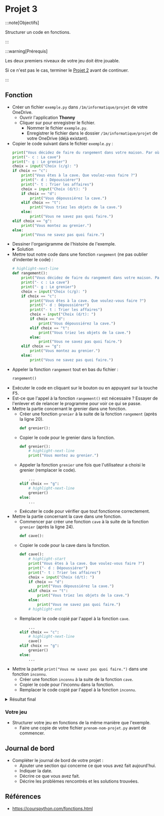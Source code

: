 # Projet 3

:::note[Objectifs]

Structurer un code en fonctions.

:::

:::warning[Prérequis]

Les deux premiers niveaux de votre jeu doit être jouable. 

Si ce n'est pas le cas, terminer le [Projet 2](./projet-2) avant de continuer.

:::

## Fonction

- Créer un fichier `exemple.py` dans `/1m/informatique/projet` de votre OneDrive.
  - Ouvrir l'application **Thonny**
  - Cliquer sur <i class="ph ph-floppy-disk"></i> pour enregistrer le fichier.
    - Nommer le fichier `exemple.py`.
    - Enregistrer le fichier dans le dossier `/1m/informatique/projet` de votre OneDrive (déjà existant).
- Copier le code suivant dans le fichier `exemple.py` :
  ```python showLineNumbers
  print("Vous décidez de faire du rangement dans votre maison. Par où commencer ?")
  print("- c : La cave")
  print("- g : Le grenier")
  choix = input("Choix (c/g): ")
  if choix == "c":
      print("Vous êtes à la cave. Que voulez-vous faire ?")
      print("- d : Dépoussiérer")
      print("- t : Trier les affaires")
      choix = input("Choix (d/t): ")
      if choix == "d":
          print("Vous dépoussiérez la cave.")
      elif choix == "t":
          print("Vous triez les objets de la cave.")
      else:
          print("Vous ne savez pas quoi faire.")
  elif choix == "g":
      print("Vous montez au grenier.")
  else:
      print("Vous ne savez pas quoi faire.")
  ```
- Dessiner l'organigramme de l'histoire de l'exemple.
  <details>
  <summary>Solution</summary>
  ```mermaid
  graph TD
    commencer(Par où commencer ?) --> |c| cave[Cave]
    commencer --> |g| grenier[Grenier]
    cave --> |d| dépoussiérer[Dépoussiérer la cave]
    cave --> |t| trier[Trier les affaires]
  ```
  </details>
- Mettre tout notre code dans une fonction `rangement` (ne pas oublier d'indenter le code) :
  ```python showLineNumbers
  # highlight-next-line
  def rangement():
      print("Vous décidez de faire du rangement dans votre maison. Par où commencer ?")
      print("- c : La cave")
      print("- g : Le grenier")
      choix = input("Choix (c/g): ")
      if choix == "c":
          print("Vous êtes à la cave. Que voulez-vous faire ?")
          print("- d : Dépoussiérer")
          print("- t : Trier les affaires")
          choix = input("Choix (d/t): ")
          if choix == "d":
              print("Vous dépoussiérez la cave.")
          elif choix == "t":
              print("Vous triez les objets de la cave.")
          else:
              print("Vous ne savez pas quoi faire.")
      elif choix == "g":
          print("Vous montez au grenier.")
      else:
          print("Vous ne savez pas quoi faire.")
  ```
- Appeler la fonction `rangement` tout en bas du fichier :
  ```python
  rangement()
  ```
- Exécuter le code en cliquant sur le bouton <i class="ph ph-play"></i> ou en appuyant sur la touche <kbd>F5</kbd>.
- Est-ce que l'appel à la fonction `rangement()` est nécessaire ? Essayer de l'enlever et de relancer le programme pour voir ce qui se passe.
- Mettre la partie concernant le grenier dans une fonction.
  - Créer une fonction `grenier` à la suite de la fonction `rangement` (après la ligne 20).
    ```python
    def grenier():
    ```
  - Copier le code pour le grenier dans la fonction.
    ```python
    def grenier():
        # highlight-next-line
        print("Vous montez au grenier.")
    ```
  - Appeler la fonction `grenier` une fois que l'utilisateur a choisi le grenier (remplacer le code).
    ```python
        ...
    elif choix == "g":
        # highlight-next-line
        grenier()
    else:
        ...
    ```
  - Exécuter le code pour vérifier que tout fonctionne correctement.
- Mettre la partie concernant la cave dans une fonction.
  - Commencer par créer une fonction `cave` à la suite de la fonction `grenier` (après la ligne 24).
    ```python
    def cave():
    ```
  - Copier le code pour la cave dans la fonction.
    ```python
    def cave():
        # highlight-start
        print("Vous êtes à la cave. Que voulez-vous faire ?")
        print("- d : Dépoussiérer")
        print("- t : Trier les affaires")
        choix = input("Choix (d/t): ")
        if choix == "d":
            print("Vous dépoussiérez la cave.")
        elif choix == "t":
            print("Vous triez les objets de la cave.")
        else:
            print("Vous ne savez pas quoi faire.")
        # highlight-end
    ```
  - Remplacer le code copié par l'appel à la fonction `cave`.
    ```python
        ...
    elif choix == "c":
        # highlight-next-line
        cave()
    elif choix == "g":
        grenier()
    else:
        ...
    ```
- Mettre la partie `print("Vous ne savez pas quoi faire.")` dans une fonction `inconnu`.
  - Créer une fonction `inconnu` à la suite de la fonction `cave`.
  - Copier le code pour l'inconnu dans la fonction.
  - Remplacer le code copié par l'appel à la fonction `inconnu`.

<details>
<summary>Résultat final</summary>

```python
def rangement():
    print("Vous décidez de faire du rangement dans votre maison. Par où commencer ?")
    print("- c : La cave")
    print("- g : Le grenier")
    choix = input("Choix (c/g): ")
    if choix == "c":
        cave()
    elif choix == "g":
        grenier()
    else:
        inconnu()

def cave():
    print("Vous êtes à la cave. Que voulez-vous faire ?")
    print("- d : Dépoussiérer")
    print("- t : Trier les affaires")
    choix = input("Choix (d/t): ")
    if choix == "d":
        print("Vous dépoussiérez la cave.")
    elif choix == "t":
        print("Vous triez les objets de la cave.")
    else:
        inconnu()

def grenier():
    print("Vous montez au grenier.")

def inconnu():
    print("Vous ne savez pas quoi faire.")

rangement()
```

</details>

### Votre jeu

- Structurer votre jeu en fonctions de la même manière que l'exemple.
  - Faire une copie de votre fichier `prenom-nom-projet.py` avant de commencer.

## Journal de bord

- Compléter le journal de bord de votre projet :
  - Ajouter une section qui concerne ce que vous avez fait aujourd'hui.
  - Indiquer la date.
  - Décrire ce que vous avez fait.
  - Décrire les problèmes rencontrés et les solutions trouvées.

## Références

- https://courspython.com/fonctions.html
